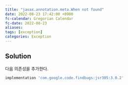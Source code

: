```yaml
---
title: "javax.annotation.meta.When not found"
date: 2022-08-23 17:42:00 +0900
fc-calendar: Gregorian Calendar
fc-date: 2022-08-23
aliases: 
tags: [exception]
categories: Exception
---
```


## Solution

다음 의존성을 추가한다.

```gradle
implementation 'com.google.code.findbugs:jsr305:3.0.2'
```
